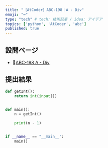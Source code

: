 ```yaml
---
title: "［AtCoder］ABC-198｜A - Div"
emoji: "⌨️"
type: "tech" # tech: 技術記事 / idea: アイデア
topics: ['python', 'AtCoder', 'abc']
published: true
---
```


## 設問ページ

- 🔗[ABC-198 A - Div](https://atcoder.jp/contests/abc198/tasks/abc198_a)

## 提出結果

```python
def getInt():
    return int(input())


def main():
    n = getInt()

    print(n - 1)


if __name__ == "__main__":
    main()
```
